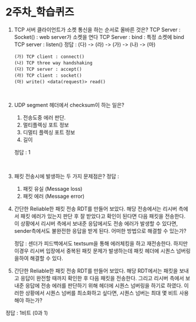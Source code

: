 # 2주차_학습퀴즈

1. TCP 서버 클라이언트가 소켓 통신을 하는 순서로 올바른 것은?
   TCP Server : Socket() : web server가 소켓을 연다
   TCP Server : bind : 특정 소켓에 bind
   TCP server : listen()
   정답 :  (다) -> (라) -> (가) -> (나) -> (마)



   ```
   (가) TCP client : connect()
   (나) TCP three way handshaking
   (다) TCP server : accept() 
   (라) TCP client : socket()
   (마) write() <data(request)> read()
   ```
<br>

2. UDP segment 헤더에서 checksum이 하는 일은?

   1.  전송도중 에러 판단.
   2.  멀티플렉싱 포트 정보
   3.  디멀티 플렉싱 포트 정보
   4.  길이

   정답 : 1

   <br>

3. 패킷 전송시에 발생하는 두 가지 문제점은?
   정답 :

   1.  패킷 유실 (Message loss)
   2.  패킷 에러 (Message error)
       <br>

4. 간단한 Reliable한 패킷 전송 RDT를 만들어 보았다. 해당 전송에서는 리시버 측에서 패킷 에러가 있는지 판단 후 잘 받았다고 확인이 된다면 다음 패킷을 전송한다. 이 상황에서 리시버 측에서 보내준 응답에서도 전송 에러가 발생할 수 있다면, sender측에서도 불완전한 응답을 받게 된다. 어떠한 방법으로 해결할 수 있는가?

   정답 : 센더가 피드백에서도 textsum을 통해 에러체킹을 하고 재전송한다.
   하지만 이경우 리시버 입장에서 중복된 패킷 문제가 발생하는데
   패킷 헤더에 시퀀스 넘버링을하여 해결할 수 있다.
   <br>

5.  간단한 Reliable한 패킷 전송 RDT를 만들어 보았다. 해당 RDT에서는 패킷을 보내고 응답이 완전할 때까지 확인한 후 다음 패킷을 전송한다. 그리고 리시버 측에서 보내준 응답에 전송 에러를 판단하기 위해 헤더에 시퀀스 넘버링을 하기로 하였다. 이러한 상황에서 시퀀스 넘버를 최소화하고 싶다면, 시퀀스 넘버는 최대 몇 비트 사용해야 하는가? 

   정답 : 1비트 (0과 1)
   <br>
